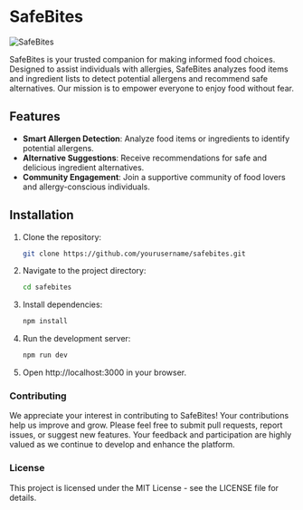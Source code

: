 # SafeBites
![SafeBites](https://socialify.git.ci/pulkitgarg04/SafeBites/image?custom_description=&description=1&font=Inter&language=1&name=1&owner=1&pattern=Plus&pulls=1&stargazers=1&theme=Dark)

SafeBites is your trusted companion for making informed food choices. Designed to assist individuals with allergies, SafeBites analyzes food items and ingredient lists to detect potential allergens and recommend safe alternatives. Our mission is to empower everyone to enjoy food without fear.

## Features
- **Smart Allergen Detection**: Analyze food items or ingredients to identify potential allergens.
- **Alternative Suggestions**: Receive recommendations for safe and delicious ingredient alternatives.
- **Community Engagement**: Join a supportive community of food lovers and allergy-conscious individuals.

## Installation
1. Clone the repository:
    ```bash
    git clone https://github.com/yourusername/safebites.git
    ```

2. Navigate to the project directory:
    ```bash
    cd safebites
    ```

3. Install dependencies:
    ```bash
    npm install
    ```

4. Run the development server:
    ```bash
    npm run dev
    ```

5. Open http://localhost:3000 in your browser.

### Contributing
We appreciate your interest in contributing to SafeBites! Your contributions help us improve and grow. Please feel free to submit pull requests, report issues, or suggest new features. Your feedback and participation are highly valued as we continue to develop and enhance the platform.

### License
This project is licensed under the MIT License - see the LICENSE file for details.